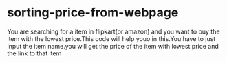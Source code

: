 # sorting-price-from-webpage
You are searching for a item in flipkart(or amazon) and you want to buy the item with the lowest price.This code will help youo in this.You have to just input the item name.you will get the price of the item with lowest price and the link to that item 
